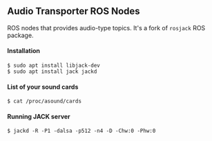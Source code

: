 ## Audio Transporter ROS Nodes
ROS nodes that provides audio-type topics. It's a fork of `rosjack` ROS package.

#### Installation

```
$ sudo apt install libjack-dev
$ sudo apt install jack jackd
```

#### List of your sound cards

```
$ cat /proc/asound/cards
```

#### Running JACK server

```
$ jackd -R -P1 -dalsa -p512 -n4 -D -Chw:0 -Phw:0
```
